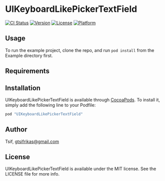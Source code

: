 # UIKeyboardLikePickerTextField

[![CI Status](http://img.shields.io/travis/Tsif/UIKeyboardLikePickerTextField.svg?style=flat)](https://travis-ci.org/Tsif/UIKeyboardLikePickerTextField)
[![Version](https://img.shields.io/cocoapods/v/UIKeyboardLikePickerTextField.svg?style=flat)](http://cocoapods.org/pods/UIKeyboardLikePickerTextField)
[![License](https://img.shields.io/cocoapods/l/UIKeyboardLikePickerTextField.svg?style=flat)](http://cocoapods.org/pods/UIKeyboardLikePickerTextField)
[![Platform](https://img.shields.io/cocoapods/p/UIKeyboardLikePickerTextField.svg?style=flat)](http://cocoapods.org/pods/UIKeyboardLikePickerTextField)

## Usage

To run the example project, clone the repo, and run `pod install` from the Example directory first.

## Requirements

## Installation

UIKeyboardLikePickerTextField is available through [CocoaPods](http://cocoapods.org). To install
it, simply add the following line to your Podfile:

```ruby
pod "UIKeyboardLikePickerTextField"
```

## Author

Tsif, gtsifrikas@gmail.com

## License

UIKeyboardLikePickerTextField is available under the MIT license. See the LICENSE file for more info.
